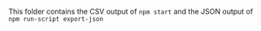 This folder contains the CSV output of ```npm start``` and the JSON output of ```npm run-script export-json```